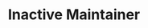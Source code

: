 ---
github: creduo
name: 박주혁
title: Inactive Maintainer
team: Alumni
link_linkedin: https://www.linkedin.com/in/juhyukpark/
link_twitter:
link_facebook: https://www.facebook.com/funderbar
link_instagram:
link_youtube:
---